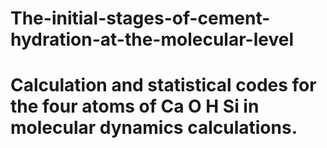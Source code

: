 # The-initial-stages-of-cement-hydration-at-the-molecular-level
# Calculation and statistical codes for the four atoms of Ca O H Si in molecular dynamics calculations.


